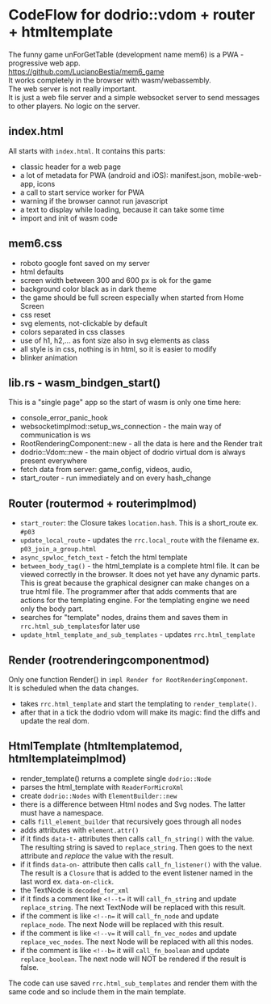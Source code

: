 
# CodeFlow for dodrio::vdom + router + htmltemplate

The funny game unForGetTable (development name mem6)
is a PWA - progressive web app.  
<https://github.com/LucianoBestia/mem6_game>  
It works completely in the browser with wasm/webassembly.  
The web server is not really important.  
It is just a web file server and a simple websocket server
to send messages to other players. No logic on the server.  

## index.html

All starts with `index.html`. It contains this parts:  

- classic header for a web page
- a lot of metadata for PWA (android and iOS): manifest.json, mobile-web-app, icons
- a call to start service worker for PWA
- warning if the browser cannot run javascript
- a text to display while loading, because it can take some time
- import and init of wasm code

## mem6.css

- roboto google font saved on my server
- html defaults
- screen width between 300 and 600 px is ok for the game
- background color black as in dark theme
- the game should be full screen especially when started from Home Screen
- css reset
- svg elements, not-clickable by default
- colors separated in css classes
- use of h1, h2,... as font size also in svg elements as class
- all style is in css, nothing is in html, so it is easier to modify
- blinker animation

## lib.rs - wasm_bindgen_start()

This is a "single page" app so the start of wasm is only one time here:

- console_error_panic_hook
- websocketimplmod::setup_ws_connection - the main way of communication is ws
- RootRenderingComponent::new - all the data is here and the Render trait
- dodrio::Vdom::new - the main object of dodrio virtual dom is always present everywhere
- fetch data from server: game_config, videos, audio,
- start_router - run immediately and on every hash_change

## Router (routermod + routerimplmod)

- `start_router`: the Closure takes `location.hash`. This is a short_route ex. `#p03`
- `update_local_route` - updates the `rrc.local_route` with the filename ex. `p03_join_a_group.html`
- `async_spwloc_fetch_text` - fetch the html template
- `between_body_tag()` - the html_template is a complete html file. It can be viewed correctly in the browser. It does not yet have any dynamic parts. This is great because the graphical designer can make changes on a true html file. The programmer after that adds comments that are actions for the templating engine. For the templating engine we need only the body part.
- searches for "template" nodes, drains them and saves them in `rrc.html_sub_templates`for later use
- `update_html_template_and_sub_templates` - updates `rrc.html_template`

## Render (rootrenderingcomponentmod)

Only one function Render() in `impl Render for RootRenderingComponent`.  
It is scheduled when the data changes.  

- takes `rrc.html_template` and start the templating to `render_template()`.
- after that in a tick the dodrio vdom will make its magic: find the diffs and update the real dom.

## HtmlTemplate (htmltemplatemod, htmltemplateimplmod)

- render_template() returns a complete single `dodrio::Node`
- parses the html_template with `ReaderForMicroXml`
- create `dodrio::Nodes` with `ElementBuilder::new`
- there is a difference between Html nodes and Svg nodes. The latter must have a namespace.
- calls `fill_element_builder` that recursively goes through all nodes
- adds attributes with `element.attr()`
- if it finds `data-t-` attributes then calls `call_fn_string()` with the value. The resulting string is saved to `replace_string`. Then goes to the next attribute and *replace* the value with the result.
- if it finds `data-on-` attribute then calls `call_fn_listener()` with the value. The result is a `Closure` that is added to the event listener named in the last word ex. `data-on-click`.
- the TextNode is `decoded_for_xml`
- if it finds a comment like `<!--t=` it will `call_fn_string` and update `replace_string`. The next TextNode will be replaced with this result.
- if the comment is like `<!--n=` it will `call_fn_node` and update `replace_node`. The next Node will be replaced with this result.
- if the comment is like `<!--v=` it will `call_fn_vec_nodes` and update `replace_vec_nodes`. The next Node will be replaced with all this nodes.
- if the comment is like `<!--b=` it will `call_fn_boolean` and update `replace_boolean`. The next node will NOT be rendered if the result is false.

The code can use saved `rrc.html_sub_templates` and render them with the same code
and so include them in the main template.  
